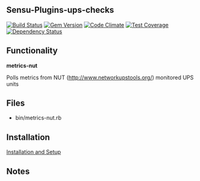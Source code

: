## Sensu-Plugins-ups-checks
[ ![Build Status](https://travis-ci.org/sensu-plugins/sensu-plugins-ups-checks.svg?branch=master)](https://travis-ci.org/sensu-plugins/sensu-plugins-ups-checks)
[![Gem Version](https://badge.fury.io/rb/sensu-plugins-ups-checks.svg)](http://badge.fury.io/rb/sensu-plugins-ups-checks)
[![Code Climate](https://codeclimate.com/github/sensu-plugins/sensu-plugins-ups-checks/badges/gpa.svg)](https://codeclimate.com/github/sensu-plugins/sensu-plugins-ups-checks)
[![Test Coverage](https://codeclimate.com/github/sensu-plugins/sensu-plugins-ups-checks/badges/coverage.svg)](https://codeclimate.com/github/sensu-plugins/sensu-plugins-ups-checks)
[![Dependency Status](https://gemnasium.com/sensu-plugins/sensu-plugins-ups-checks.svg)](https://gemnasium.com/sensu-plugins/sensu-plugins-ups-checks)
## Functionality

**metrics-nut**

Polls metrics from NUT (http://www.networkupstools.org/) monitored UPS units

## Files
 * bin/metrics-nut.rb

## Installation

[Installation and Setup](http://sensu-plugins.io/docs/installation_instructions.html)

## Notes

